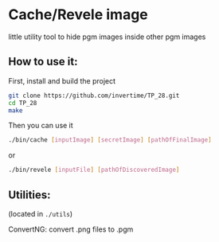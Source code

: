 # Cache/Revele image

little utility tool to hide pgm images inside other pgm images

## How to use it:

First, install and build the project

```bash
git clone https://github.com/invertime/TP_28.git
cd TP_28
make
```

Then you can use it

```bash
./bin/cache [inputImage] [secretImage] [pathOfFinalImage]
```

or

```bash
./bin/revele [inputFile] [pathOfDiscoveredImage]
```

## Utilities:

(located in `./utils`)

ConvertNG: convert .png files to .pgm
